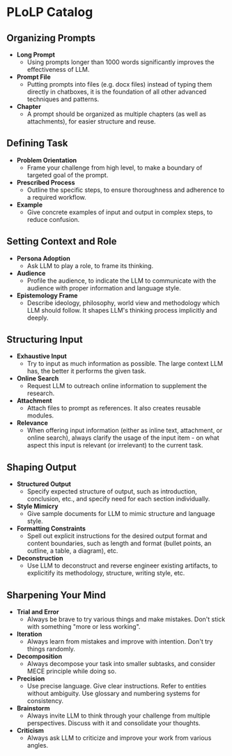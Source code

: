 # PLoLP Catalog

## Organizing Prompts
*   **Long Prompt**
    *   Using prompts longer than 1000 words significantly improves the effectiveness of LLM.
*   **Prompt File**
    *   Putting prompts into files (e.g. docx files) instead of typing them directly in chatboxes, it is the foundation of all other advanced techniques and patterns.
*   **Chapter**
    *   A prompt should be organized as multiple chapters (as well as attachments), for easier structure and reuse.

## Defining Task
*   **Problem Orientation**
    *   Frame your challenge from high level, to make a boundary of targeted goal of the prompt.
*   **Prescribed Process**
    *   Outline the specific steps, to ensure thoroughness and adherence to a required workflow.
*   **Example**
    *   Give concrete examples of input and output in complex steps, to reduce confusion.

## Setting Context and Role
*   **Persona Adoption**
    *   Ask LLM to play a role, to frame its thinking.
*   **Audience**
    *   Profile the audience, to indicate the LLM to communicate with the audience with proper information and language style.
*   **Epistemology Frame**
    *   Describe ideology, philosophy, world view and methodology which LLM should follow. It shapes LLM's thinking process implicitly and deeply.

## Structuring Input
*	**Exhaustive Input**
	*	Try to input as much information as possible. The large context LLM has, the better it performs the given task.
*   **Online Search**
    *   Request LLM to outreach online information to supplement the research.
*   **Attachment**
    *   Attach files to prompt as references. It also creates reusable modules.
*   **Relevance**
    *   When offering input information (either as inline text, attachment, or online search), always clarify the usage of the input item - on what aspect this input is relevant (or irrelevant) to the current task.

## Shaping Output
*   **Structured Output**
    *   Specify expected structure of output, such as introduction, conclusion, etc., and specify need for each section individually.
*   **Style Mimicry**
    *   Give sample documents for LLM to mimic structure and language style.
*   **Formatting Constraints**
    *   Spell out explicit instructions for the desired output format and content boundaries, such as length and format (bullet points, an outline, a table, a diagram), etc.
*   **Deconstruction**
    *   Use LLM to deconstruct and reverse engineer existing artifacts, to explicitify its methodology, structure, writing style, etc.

## Sharpening Your Mind
*   **Trial and Error**
    *   Always be brave to try various things and make mistakes. Don't stick with something "more or less working".
*   **Iteration**
    *   Always learn from mistakes and improve with intention. Don't try things randomly.
*   **Decomposition**
    *   Always decompose your task into smaller subtasks, and consider MECE principle while doing so.
*   **Precision**
    *   Use precise language. Give clear instructions. Refer to entities without ambiguity. Use glossary and numbering systems for consistency.
*	**Brainstorm**
	*	Always invite LLM to think through your challenge from multiple perspectives. Discuss with it and consolidate your thoughts.
*	**Criticism**
	*	Always ask LLM to criticize and improve your work from various angles.